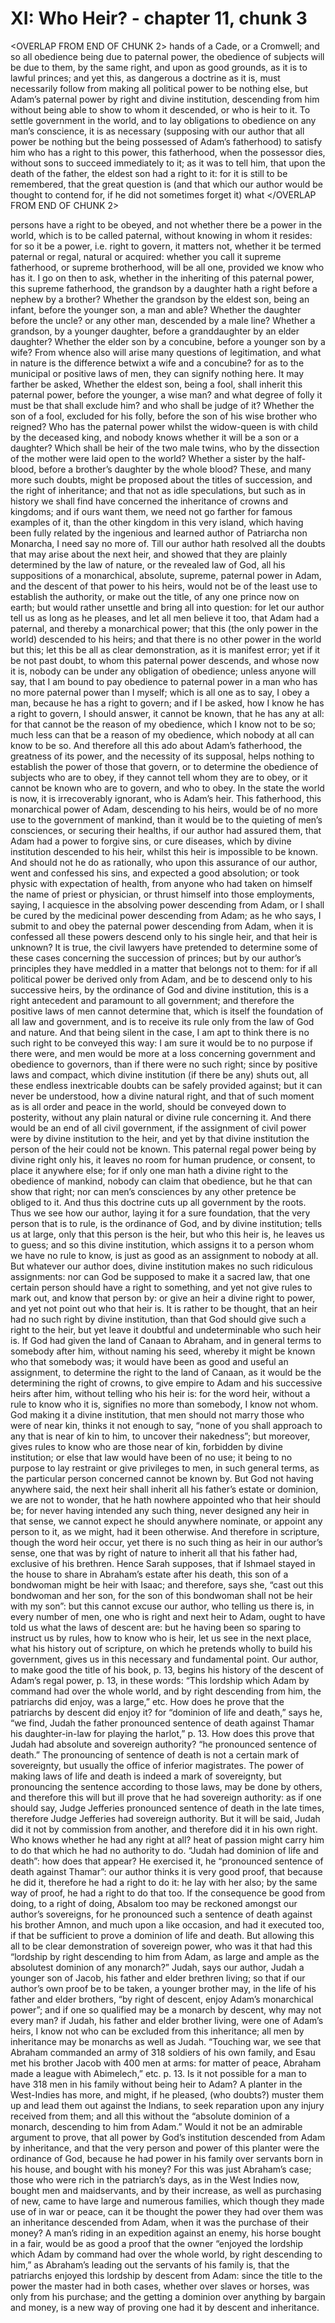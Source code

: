 # XI: Who Heir? - chapter 11, chunk 3

<OVERLAP FROM END OF CHUNK 2>
hands of a Cade, or a Cromwell; and so all obedience being due to paternal power, the obedience of subjects will be due to them, by the same right, and upon as good grounds, as it is to lawful princes; and yet this, as dangerous a doctrine as it is, must necessarily follow from making all political power to be nothing else, but Adam’s paternal power by right and divine institution, descending from him without being able to show to whom it descended, or who is heir to it. To settle government in the world, and to lay obligations to obedience on any man’s conscience, it is as necessary (supposing with our author that all power be nothing but the being possessed of Adam’s fatherhood) to satisfy him who has a right to this power, this fatherhood, when the possessor dies, without sons to succeed immediately to it; as it was to tell him, that upon the death of the father, the eldest son had a right to it: for it is still to be remembered, that the great question is (and that which our author would be thought to contend for, if he did not sometimes forget it) what
</OVERLAP FROM END OF CHUNK 2>

persons have a right to be obeyed, and not whether there be a power in the world, which is to be called paternal, without knowing in whom it resides: for so it be a power, i.e. right to govern, it matters not, whether it be termed paternal or regal, natural or acquired: whether you call it supreme fatherhood, or supreme brotherhood, will be all one, provided we know who has it. I go on then to ask, whether in the inheriting of this paternal power, this supreme fatherhood, the grandson by a daughter hath a right before a nephew by a brother? Whether the grandson by the eldest son, being an infant, before the younger son, a man and able? Whether the daughter before the uncle? or any other man, descended by a male line? Whether a grandson, by a younger daughter, before a granddaughter by an elder daughter? Whether the elder son by a concubine, before a younger son by a wife? From whence also will arise many questions of legitimation, and what in nature is the difference betwixt a wife and a concubine? for as to the municipal or positive laws of men, they can signify nothing here. It may farther be asked, Whether the eldest son, being a fool, shall inherit this paternal power, before the younger, a wise man? and what degree of folly it must be that shall exclude him? and who shall be judge of it? Whether the son of a fool, excluded for his folly, before the son of his wise brother who reigned? Who has the paternal power whilst the widow-queen is with child by the deceased king, and nobody knows whether it will be a son or a daughter? Which shall be heir of the two male twins, who by the dissection of the mother were laid open to the world? Whether a sister by the half-blood, before a brother’s daughter by the whole blood? These, and many more such doubts, might be proposed about the titles of succession, and the right of inheritance; and that not as idle speculations, but such as in history we shall find have concerned the inheritance of crowns and kingdoms; and if ours want them, we need not go farther for famous examples of it, than the other kingdom in this very island, which having been fully related by the ingenious and learned author of Patriarcha non Monarcha, I need say no more of. Till our author hath resolved all the doubts that may arise about the next heir, and showed that they are plainly determined by the law of nature, or the revealed law of God, all his suppositions of a monarchical, absolute, supreme, paternal power in Adam, and the descent of that power to his heirs, would not be of the least use to establish the authority, or make out the title, of any one prince now on earth; but would rather unsettle and bring all into question: for let our author tell us as long as he pleases, and let all men believe it too, that Adam had a paternal, and thereby a monarchical power; that this (the only power in the world) descended to his heirs; and that there is no other power in the world but this; let this be all as clear demonstration, as it is manifest error; yet if it be not past doubt, to whom this paternal power descends, and whose now it is, nobody can be under any obligation of obedience; unless anyone will say, that I am bound to pay obedience to paternal power in a man who has no more paternal power than I myself; which is all one as to say, I obey a man, because he has a right to govern; and if I be asked, how I know he has a right to govern, I should answer, it cannot be known, that he has any at all: for that cannot be the reason of my obedience, which I know not to be so; much less can that be a reason of my obedience, which nobody at all can know to be so. And therefore all this ado about Adam’s fatherhood, the greatness of its power, and the necessity of its supposal, helps nothing to establish the power of those that govern, or to determine the obedience of subjects who are to obey, if they cannot tell whom they are to obey, or it cannot be known who are to govern, and who to obey. In the state the world is now, it is irrecoverably ignorant, who is Adam’s heir. This fatherhood, this monarchical power of Adam, descending to his heirs, would be of no more use to the government of mankind, than it would be to the quieting of men’s consciences, or securing their healths, if our author had assured them, that Adam had a power to forgive sins, or cure diseases, which by divine institution descended to his heir, whilst this heir is impossible to be known. And should not he do as rationally, who upon this assurance of our author, went and confessed his sins, and expected a good absolution; or took physic with expectation of health, from anyone who had taken on himself the name of priest or physician, or thrust himself into those employments, saying, I acquiesce in the absolving power descending from Adam, or I shall be cured by the medicinal power descending from Adam; as he who says, I submit to and obey the paternal power descending from Adam, when it is confessed all these powers descend only to his single heir, and that heir is unknown? It is true, the civil lawyers have pretended to determine some of these cases concerning the succession of princes; but by our author’s principles they have meddled in a matter that belongs not to them: for if all political power be derived only from Adam, and be to descend only to his successive heirs, by the ordinance of God and divine institution, this is a right antecedent and paramount to all government; and therefore the positive laws of men cannot determine that, which is itself the foundation of all law and government, and is to receive its rule only from the law of God and nature. And that being silent in the case, I am apt to think there is no such right to be conveyed this way: I am sure it would be to no purpose if there were, and men would be more at a loss concerning government and obedience to governors, than if there were no such right; since by positive laws and compact, which divine institution (if there be any) shuts out, all these endless inextricable doubts can be safely provided against; but it can never be understood, how a divine natural right, and that of such moment as is all order and peace in the world, should be conveyed down to posterity, without any plain natural or divine rule concerning it. And there would be an end of all civil government, if the assignment of civil power were by divine institution to the heir, and yet by that divine institution the person of the heir could not be known. This paternal regal power being by divine right only his, it leaves no room for human prudence, or consent, to place it anywhere else; for if only one man hath a divine right to the obedience of mankind, nobody can claim that obedience, but he that can show that right; nor can men’s consciences by any other pretence be obliged to it. And thus this doctrine cuts up all government by the roots. Thus we see how our author, laying it for a sure foundation, that the very person that is to rule, is the ordinance of God, and by divine institution; tells us at large, only that this person is the heir, but who this heir is, he leaves us to guess; and so this divine institution, which assigns it to a person whom we have no rule to know, is just as good as an assignment to nobody at all. But whatever our author does, divine institution makes no such ridiculous assignments: nor can God be supposed to make it a sacred law, that one certain person should have a right to something, and yet not give rules to mark out, and know that person by: or give an heir a divine right to power, and yet not point out who that heir is. It is rather to be thought, that an heir had no such right by divine institution, than that God should give such a right to the heir, but yet leave it doubtful and undeterminable who such heir is. If God had given the land of Canaan to Abraham, and in general terms to somebody after him, without naming his seed, whereby it might be known who that somebody was; it would have been as good and useful an assignment, to determine the right to the land of Canaan, as it would be the determining the right of crowns, to give empire to Adam and his successive heirs after him, without telling who his heir is: for the word heir, without a rule to know who it is, signifies no more than somebody, I know not whom. God making it a divine institution, that men should not marry those who were of near kin, thinks it not enough to say, “none of you shall approach to any that is near of kin to him, to uncover their nakedness”; but moreover, gives rules to know who are those near of kin, forbidden by divine institution; or else that law would have been of no use; it being to no purpose to lay restraint or give privileges to men, in such general terms, as the particular person concerned cannot be known by. But God not having anywhere said, the next heir shall inherit all his father’s estate or dominion, we are not to wonder, that he hath nowhere appointed who that heir should be; for never having intended any such thing, never designed any heir in that sense, we cannot expect he should anywhere nominate, or appoint any person to it, as we might, had it been otherwise. And therefore in scripture, though the word heir occur, yet there is no such thing as heir in our author’s sense, one that was by right of nature to inherit all that his father had, exclusive of his brethren. Hence Sarah supposes, that if Ishmael stayed in the house to share in Abraham’s estate after his death, this son of a bondwoman might be heir with Isaac; and therefore, says she, “cast out this bondwoman and her son, for the son of this bondwoman shall not be heir with my son”: but this cannot excuse our author, who telling us there is, in every number of men, one who is right and next heir to Adam, ought to have told us what the laws of descent are: but he having been so sparing to instruct us by rules, how to know who is heir, let us see in the next place, what his history out of scripture, on which he pretends wholly to build his government, gives us in this necessary and fundamental point. Our author, to make good the title of his book, p. 13, begins his history of the descent of Adam’s regal power, p. 13, in these words: “This lordship which Adam by command had over the whole world, and by right descending from him, the patriarchs did enjoy, was a large,” etc. How does he prove that the patriarchs by descent did enjoy it? for “dominion of life and death,” says he, “we find, Judah the father pronounced sentence of death against Thamar his daughter-in-law for playing the harlot,” p. 13. How does this prove that Judah had absolute and sovereign authority? “he pronounced sentence of death.” The pronouncing of sentence of death is not a certain mark of sovereignty, but usually the office of inferior magistrates. The power of making laws of life and death is indeed a mark of sovereignty, but pronouncing the sentence according to those laws, may be done by others, and therefore this will but ill prove that he had sovereign authority: as if one should say, Judge Jefferies pronounced sentence of death in the late times, therefore Judge Jefferies had sovereign authority. But it will be said, Judah did it not by commission from another, and therefore did it in his own right. Who knows whether he had any right at all? heat of passion might carry him to do that which he had no authority to do. “Judah had dominion of life and death”: how does that appear? He exercised it, he “pronounced sentence of death against Thamar”: our author thinks it is very good proof, that because he did it, therefore he had a right to do it: he lay with her also; by the same way of proof, he had a right to do that too. If the consequence be good from doing, to a right of doing, Absalom too may be reckoned amongst our author’s sovereigns, for he pronounced such a sentence of death against his brother Amnon, and much upon a like occasion, and had it executed too, if that be sufficient to prove a dominion of life and death. But allowing this all to be clear demonstration of sovereign power, who was it that had this “lordship by right descending to him from Adam, as large and ample as the absolutest dominion of any monarch?” Judah, says our author, Judah a younger son of Jacob, his father and elder brethren living; so that if our author’s own proof be to be taken, a younger brother may, in the life of his father and elder brothers, “by right of descent, enjoy Adam’s monarchical power”; and if one so qualified may be a monarch by descent, why may not every man? if Judah, his father and elder brother living, were one of Adam’s heirs, I know not who can be excluded from this inheritance; all men by inheritance may be monarchs as well as Judah. “Touching war, we see that Abraham commanded an army of 318 soldiers of his own family, and Esau met his brother Jacob with 400 men at arms: for matter of peace, Abraham made a league with Abimelech,” etc. p. 13. Is it not possible for a man to have 318 men in his family without being heir to Adam? A planter in the West-Indies has more, and might, if he pleased, (who doubts?) muster them up and lead them out against the Indians, to seek reparation upon any injury received from them; and all this without the “absolute dominion of a monarch, descending to him from Adam.” Would it not be an admirable argument to prove, that all power by God’s institution descended from Adam by inheritance, and that the very person and power of this planter were the ordinance of God, because he had power in his family over servants born in his house, and bought with his money? For this was just Abraham’s case; those who were rich in the patriarch’s days, as in the West Indies now, bought men and maidservants, and by their increase, as well as purchasing of new, came to have large and numerous families, which though they made use of in war or peace, can it be thought the power they had over them was an inheritance descended from Adam, when it was the purchase of their money? A man’s riding in an expedition against an enemy, his horse bought in a fair, would be as good a proof that the owner “enjoyed the lordship which Adam by command had over the whole world, by right descending to him,” as Abraham’s leading out the servants of his family is, that the patriarchs enjoyed this lordship by descent from Adam: since the title to the power the master had in both cases, whether over slaves or horses, was only from his purchase; and the getting a dominion over anything by bargain and money, is a new way of proving one had it by descent and inheritance.